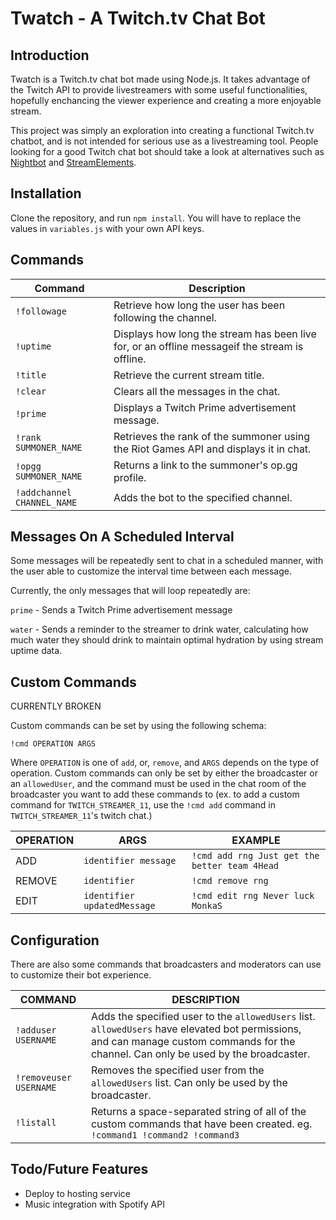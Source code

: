 # Twatch - A Twitch.tv Chat Bot

## Introduction

Twatch is a Twitch.tv chat bot made using Node.js. It takes advantage of the Twitch API to provide livestreamers with some useful functionalities, hopefully enchancing the viewer experience and creating a more enjoyable stream.

This project was simply an exploration into creating a functional Twitch.tv chatbot, and is not intended for serious use as a livestreaming tool. People looking for a good Twitch chat bot should take a look at alternatives such as [Nightbot](https://beta.nightbot.tv/) and [StreamElements](https://streamelements.com/).

## Installation

Clone the repository, and run `npm install`. You will have to replace the values in `variables.js` with your own API keys.

## Commands

Command              | Description
---------------------|------------
`!followage`         | Retrieve how long the user has been following the channel.
`!uptime`            | Displays how long the stream has been live for, or an offline messageif the stream is offline.
`!title`             | Retrieve the current stream title.
`!clear`             | Clears all the messages in the chat.
`!prime`             | Displays a Twitch Prime advertisement message.
`!rank SUMMONER_NAME`| Retrieves the rank of the summoner using the Riot Games API and displays it in chat.
`!opgg SUMMONER_NAME`| Returns a link to the summoner's op.gg profile.
`!addchannel CHANNEL_NAME`| Adds the bot to the specified channel.

## Messages On A Scheduled Interval

Some messages will be repeatedly sent to chat in a scheduled manner, with the user able to customize the interval time between each message.

Currently, the only messages that will loop repeatedly are:

`prime` - Sends a Twitch Prime advertisement message

`water` - Sends a reminder to the streamer to drink water, calculating how much water they should drink to maintain optimal hydration by using stream uptime data.

## Custom Commands

CURRENTLY BROKEN

Custom commands can be set by using the following schema:

`!cmd OPERATION ARGS`

Where `OPERATION` is one of `add`, or, `remove`, and `ARGS` depends on the type of operation. Custom commands can only be set by either the broadcaster or an `allowedUser`, and the command must be used in the chat room of the broadcaster you want to add these commands to (ex. to add a custom command for `TWITCH_STREAMER_11`, use the `!cmd add` command in `TWITCH_STREAMER_11`'s twitch chat.)

OPERATION | ARGS | EXAMPLE
--- | --- | ---
ADD | `identifier message` | `!cmd add rng Just get the better team 4Head`
REMOVE | `identifier` | `!cmd remove rng`
EDIT | `identifier updatedMessage` | `!cmd edit rng Never luck MonkaS`

## Configuration

There are also some commands that broadcasters and moderators can use to customize their bot experience.

COMMAND | DESCRIPTION |
--- | ---
`!adduser USERNAME` | Adds the specified user to the `allowedUsers` list. `allowedUsers` have elevated bot permissions, and can manage custom commands for the channel. Can only be used by the broadcaster.
`!removeuser USERNAME` | Removes the specified user from the `allowedUsers` list. Can only be used by the broadcaster.
`!listall` | Returns a space-separated string of all of the custom commands that have been created. eg. `!command1 !command2 !command3`

## Todo/Future Features

- Deploy to hosting service
- Music integration with Spotify API
